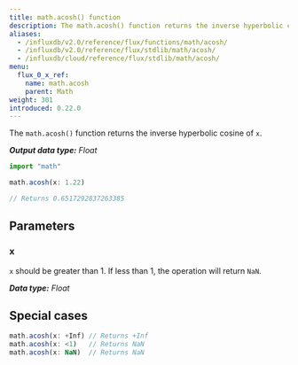 ```yaml
---
title: math.acosh() function
description: The math.acosh() function returns the inverse hyperbolic cosine of `x`.
aliases:
  - /influxdb/v2.0/reference/flux/functions/math/acosh/
  - /influxdb/v2.0/reference/flux/stdlib/math/acosh/
  - /influxdb/cloud/reference/flux/stdlib/math/acosh/
menu:
  flux_0_x_ref:
    name: math.acosh
    parent: Math
weight: 301
introduced: 0.22.0
---
```


The `math.acosh()` function returns the inverse hyperbolic cosine of `x`.

_**Output data type:** Float_

```js
import "math"

math.acosh(x: 1.22)

// Returns 0.6517292837263385
```

## Parameters

### x
`x` should be greater than 1.
If less than 1, the operation will return `NaN`.

_**Data type:** Float_

## Special cases
```js
math.acosh(x: +Inf) // Returns +Inf
math.acosh(x: <1)   // Returns NaN
math.acosh(x: NaN)  // Returns NaN
```
